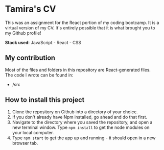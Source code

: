 # Tamira's CV

This was an assignment for the React portion of my coding bootcamp. It is a virtual version of my CV. It's entirely possible that it is what brought you to my Github profile!

**Stack used**: JavaScript - React - CSS

## My contribution

Most of the files and folders in this repository are React-generated files. The code I wrote can be found in:

- /src

## How to install this project

1. Clone the repository on Github into a directory of your choice.
2. If you don't already have Npm installed, go ahead and do that first.
3. Navigate to the directory where you saved the repository, and open a new terminal window. Type `npm install` to get the node modules on your local computer.
4. Type `npm start` to get the app up and running - it should open in a new browser tab.
